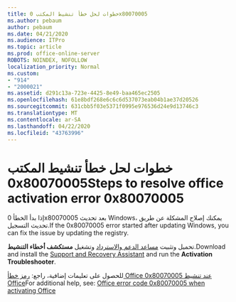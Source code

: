 ```yaml
---
title: خطوات لحل خطأ تنشيط المكتب 0x80070005
ms.author: pebaum
author: pebaum
ms.date: 04/21/2020
ms.audience: ITPro
ms.topic: article
ms.prod: office-online-server
ROBOTS: NOINDEX, NOFOLLOW
localization_priority: Normal
ms.custom:
- "914"
- "2000021"
ms.assetid: d291c13a-723e-4425-8e49-baa465ec2505
ms.openlocfilehash: 61e8bdf268e6c6c6d537073eab04b1ae37d20526
ms.sourcegitcommit: 631cbb5f03e5371f0995e976536d24e9d13746c3
ms.translationtype: MT
ms.contentlocale: ar-SA
ms.lasthandoff: 04/22/2020
ms.locfileid: "43763996"
---
```

# <a name="steps-to-resolve-office-activation-error-0x80070005"></a><span data-ttu-id="92331-102">خطوات لحل خطأ تنشيط المكتب 0x80070005</span><span class="sxs-lookup"><span data-stu-id="92331-102">Steps to resolve office activation error 0x80070005</span></span>

<span data-ttu-id="92331-103">إذا بدأ الخطأ 0x80070005 بعد تحديث Windows، يمكنك إصلاح المشكلة عن طريق تحديث التسجيل.</span><span class="sxs-lookup"><span data-stu-id="92331-103">If the 0x80070005 error started after updating Windows, you can fix the issue by updating the registry.</span></span>
  
<span data-ttu-id="92331-104">تحميل وتثبيت [مساعد الدعم والاسترداد](https://aka.ms/SARA-OfficeActivation-Alchemy) وتشغيل **مستكشف أخطاء التنشيط**.</span><span class="sxs-lookup"><span data-stu-id="92331-104">Download and install the [Support and Recovery Assistant](https://aka.ms/SARA-OfficeActivation-Alchemy) and run the **Activation Troubleshooter**.</span></span>
  
<span data-ttu-id="92331-105">للحصول على تعليمات إضافية، راجع: [رمز خطأ Office 0x80070005 عند تنشيط Office](https://support.office.com/article/7aa7600f-df57-4aef-81d2-25509c66f865)</span><span class="sxs-lookup"><span data-stu-id="92331-105">For additional help, see: [Office error code 0x80070005 when activating Office](https://support.office.com/article/7aa7600f-df57-4aef-81d2-25509c66f865)</span></span>
  